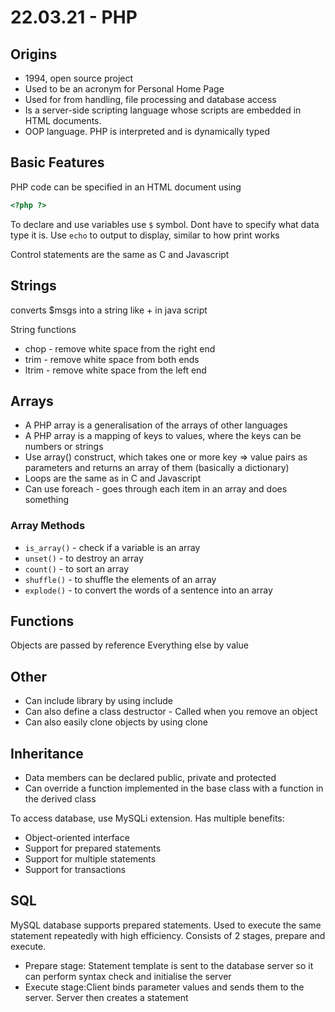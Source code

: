 # 22.03.21 - PHP
## Origins
- 1994, open source project
- Used to be an acronym for Personal Home Page
- Used for from handling, file processing and database access
- Is a server-side scripting language whose scripts are embedded in HTML documents.
- OOP language. PHP is interpreted and is dynamically typed

## Basic Features
PHP code can be specified in an HTML document using
```php
<?php ?>
```

To declare and use variables use `$` symbol. Dont have to specify what data type it is.
Use `echo` to output to display, similar to how print works 

Control statements are the same as C and Javascript
## Strings
converts $msgs into a string like + in java script

String functions
- chop - remove white space from the right end
- trim - remove white space from both ends
- ltrim - remove white space from the left end

## Arrays
- A PHP array is a generalisation of the arrays of other languages
- A PHP array is a mapping of keys to values, where the keys can be numbers or strings
- Use array() construct, which takes one or more key => value pairs as parameters and returns an array of them (basically a dictionary)
- Loops are the same as in C and Javascript
- Can use foreach - goes through each item in an array and does something 

### Array Methods
- `is_array()` - check if a variable is an array
- `unset()` - to destroy an array
- `count()` - to sort an array
- `shuffle()` - to shuffle the elements of an array
- `explode()` - to convert the words of a sentence into an array

## Functions
Objects are passed by reference
Everything else by value

## Other
- Can include library by using include
- Can also define a class destructor - Called when you remove an object
- Can also easily clone objects by using clone

## Inheritance
- Data members can be declared public, private and protected
- Can override a function implemented in the base class with a function in the derived class


To access database, use MySQLi extension.
Has multiple benefits:
- Object-oriented interface
- Support for prepared statements
- Support for multiple statements
- Support for transactions

## SQL
MySQL database supports prepared statements. Used to execute the same statement repeatedly with high efficiency. Consists of 2 stages, prepare and execute.
 - Prepare stage: Statement template is sent to the database server so it can perform syntax check and initialise the server
 - Execute stage:Client binds parameter values and sends them to the server. Server then creates a statement